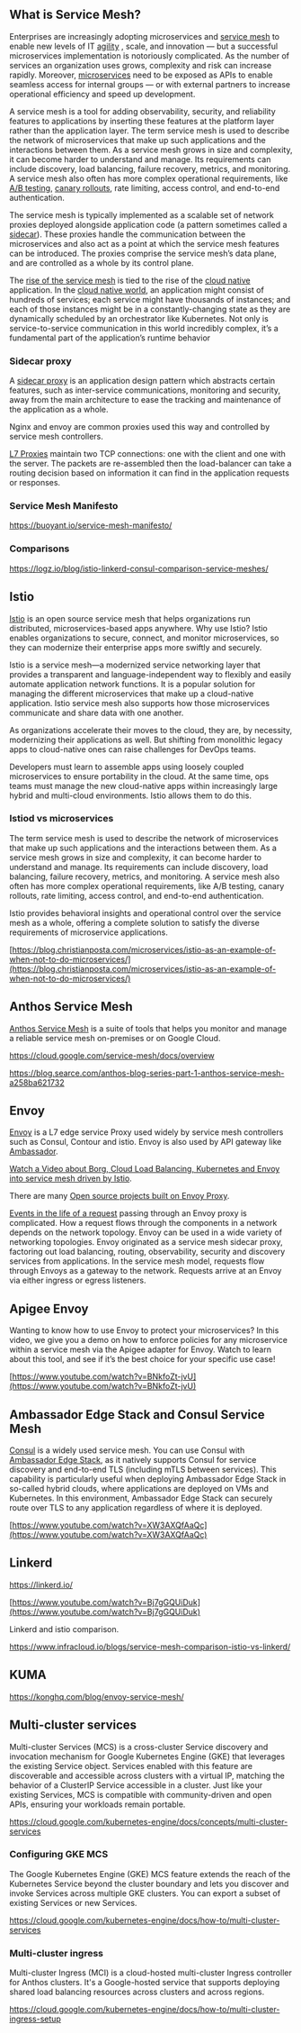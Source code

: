 ## What is Service Mesh?

Enterprises are increasingly adopting microservices and [service mesh](https://www.nginx.com/blog/what-is-a-service-mesh/) to enable new levels of IT [agility](https://www.infoworld.com/article/3237508/what-is-agile-methodology-modern-software-development-explained.html) , scale, and innovation — but a successful microservices implementation is notoriously complicated. As the number of services an organization uses grows, complexity and risk can increase rapidly. Moreover, [microservices](https://microservices.io/) need to be exposed as APIs to enable seamless access for internal groups — or with external partners to increase operational efficiency and speed up development. 

A service mesh is a tool for adding observability, security, and reliability features to applications by inserting these features at the platform layer rather than the application layer. The term service mesh is used to describe the network of microservices that make up such applications and the interactions between them. As a service mesh grows in size and complexity, it can become harder to understand and manage. Its requirements can include discovery, load balancing, failure recovery, metrics, and monitoring. A service mesh also often has more complex operational requirements, like [A/B testing](https://en.wikipedia.org/wiki/A/B_testing), [canary rollouts](https://argoproj.github.io/argo-rollouts/features/canary/), rate limiting, access control, and end-to-end authentication.

The service mesh is typically implemented as a scalable set of network proxies deployed alongside application code (a pattern sometimes called a [sidecar](https://docs.microsoft.com/en-us/azure/architecture/patterns/sidecar)). These proxies handle the communication between the microservices and also act as a point at which the service mesh features can be introduced. The proxies comprise the service mesh’s data plane, and are controlled as a whole by its control plane.

The [rise of the service mesh](https://www.talentica.com/blogs/the-rise-of-service-mesh-how-can-businesses-use-it/) is tied to the rise of the [cloud native](https://cloud.google.com/solutions/cloud-native-app-development) application. In the [cloud native world](https://www.cncf.io/), an application might consist of hundreds of services; each service might have thousands of instances; and each of those instances might be in a constantly-changing state as they are dynamically scheduled by an orchestrator like Kubernetes. Not only is service-to-service communication in this world incredibly complex, it’s a fundamental part of the application’s runtime behavior

### Sidecar proxy


A [sidecar proxy](https://medium.com/@lukas.eichler/securing-pods-with-sidecar-proxies-d84f8d34be3e) is an application design pattern which abstracts certain features, such as inter-service communications, monitoring and security, away from the main architecture to ease the tracking and maintenance of the application as a whole.

Nginx and envoy are common proxies used this way and controlled by service mesh controllers. 

[L7 Proxies](L7-Proxies) maintain two TCP connections: one with the client and one with the server. The packets are re-assembled then the load-balancer can take a routing decision based on information it can find in the application requests or responses.


### Service Mesh Manifesto

https://buoyant.io/service-mesh-manifesto/

### Comparisons

https://logz.io/blog/istio-linkerd-consul-comparison-service-meshes/


## Istio

[Istio](https://istio.io/) is an open source service mesh that helps organizations run distributed, microservices-based apps anywhere. Why use Istio? Istio enables organizations to secure, connect, and monitor microservices, so they can modernize their enterprise apps more swiftly and securely.

Istio is a service mesh—a modernized service networking layer that provides a transparent and language-independent way to flexibly and easily automate application network functions. It is a popular solution for managing the different microservices that make up a cloud-native application. Istio service mesh also supports how those microservices communicate and share data with one another.

As organizations accelerate their moves to the cloud, they are, by necessity, modernizing their applications as well. But shifting from monolithic legacy apps to cloud-native ones can raise challenges for DevOps teams.

Developers must learn to assemble apps using loosely coupled microservices to ensure portability in the cloud. At the same time, ops teams must manage the new cloud-native apps within increasingly large hybrid and multi-cloud environments. Istio allows them to do this.

### Istiod vs microservices


The term service mesh is used to describe the network of microservices that make up such applications and the interactions between them. As a service mesh grows in size and complexity, it can become harder to understand and manage. Its requirements can include discovery, load balancing, failure recovery, metrics, and monitoring. A service mesh also often has more complex operational requirements, like A/B testing, canary rollouts, rate limiting, access control, and end-to-end authentication.


Istio provides behavioral insights and operational control over the service mesh as a whole, offering a complete solution to satisfy the diverse requirements of microservice applications.



[https://blog.christianposta.com/microservices/istio-as-an-example-of-when-not-to-do-microservices/](https://blog.christianposta.com/microservices/istio-as-an-example-of-when-not-to-do-microservices/)

## Anthos Service Mesh

[Anthos Service Mesh](https://cloud.google.com/anthos/service-mesh) is a suite of tools that helps you monitor and manage a reliable service mesh on-premises or on Google Cloud.

https://cloud.google.com/service-mesh/docs/overview


https://blog.searce.com/anthos-blog-series-part-1-anthos-service-mesh-a258ba621732

## Envoy

[Envoy](https://www.envoyproxy.io/) is  a L7 edge service Proxy used widely by service mesh controllers such as Consul, Contour and istio. Envoy is also used by API gateway like [Ambassador](https://github.com/datawire/ambassador).

[Watch a Video about Borg, Cloud Load Balancing, Kubernetes and Envoy into service mesh driven by Istio](https://www.youtube.com/watch?v=glATqKI-WR8).



There are many [Open source projects built on Envoy Proxy](https://www.envoyproxy.io/community).

[Events in the life of a request](https://www.envoyproxy.io/docs/envoy/latest/intro/life_of_a_request) passing through an Envoy proxy is complicated.
How a request flows through the components in a network depends on the network topology. Envoy can be used in a wide variety of networking topologies. Envoy originated as a service mesh sidecar proxy, factoring out load balancing, routing, observability, security and discovery services from applications. In the service mesh model, requests flow through Envoys as a gateway to the network. Requests arrive at an Envoy via either ingress or egress listeners.  

## Apigee Envoy

Wanting to know how to use Envoy to protect your microservices? In this video, we give you a demo on how to enforce policies for any microservice within a service mesh via the Apigee adapter for Envoy. Watch to learn about this tool, and see if it’s the best choice for your specific use case! 

[https://www.youtube.com/watch?v=BNkfoZt-jvU](https://www.youtube.com/watch?v=BNkfoZt-jvU)


## Ambassador Edge Stack and Consul Service Mesh

[Consul](https://www.consul.io/)  is a widely used service mesh. You can use Consul with [Ambassador Edge Stack](https://www.getambassador.io/docs/), as it natively supports Consul for service discovery and end-to-end TLS (including mTLS between services). This capability is particularly useful when deploying Ambassador Edge Stack in so-called hybrid clouds, where applications are deployed on VMs and Kubernetes. In this environment, Ambassador Edge Stack can securely route over TLS to any application regardless of where it is deployed.


[https://www.youtube.com/watch?v=XW3AXQfAaQc](https://www.youtube.com/watch?v=XW3AXQfAaQc)


## Linkerd

https://linkerd.io/

[https://www.youtube.com/watch?v=Bj7gGQUiDuk](https://www.youtube.com/watch?v=Bj7gGQUiDuk)

Linkerd and istio comparison. 

https://www.infracloud.io/blogs/service-mesh-comparison-istio-vs-linkerd/


## KUMA

https://konghq.com/blog/envoy-service-mesh/

## Multi-cluster services

Multi-cluster Services (MCS)  is a cross-cluster Service discovery and invocation mechanism for Google Kubernetes Engine (GKE) that leverages the existing Service object. Services enabled with this feature are discoverable and accessible across clusters with a virtual IP, matching the behavior of a ClusterIP Service accessible in a cluster. Just like your existing Services, MCS is compatible with community-driven and open APIs, ensuring your workloads remain portable.

https://cloud.google.com/kubernetes-engine/docs/concepts/multi-cluster-services

### Configuring GKE MCS

The Google Kubernetes Engine (GKE) MCS feature extends the reach of the Kubernetes Service beyond the cluster boundary and lets you discover and invoke Services across multiple GKE clusters. You can export a subset of existing Services or new Services.

https://cloud.google.com/kubernetes-engine/docs/how-to/multi-cluster-services

### Multi-cluster ingress

Multi-cluster Ingress (MCI) is a cloud-hosted multi-cluster Ingress controller for Anthos clusters. It's a Google-hosted service that supports deploying shared load balancing resources across clusters and across regions.

https://cloud.google.com/kubernetes-engine/docs/how-to/multi-cluster-ingress-setup


